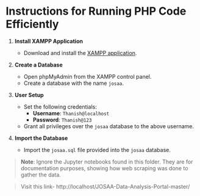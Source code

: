 # Instructions for Running PHP Code Efficiently

1. **Install XAMPP Application**
   - Download and install the [XAMPP application](https://www.apachefriends.org/index.html).

2. **Create a Database**
   - Open phpMyAdmin from the XAMPP control panel.
   - Create a database with the name `josaa`.

3. **User Setup**
   - Set the following credentials:
     - **Username**: `Thanish@localhost`
     - **Password**: `Thanish@123`
   - Grant all privileges over the `josaa` database to the above username.

4. **Import the Database**
   - Import the `josaa.sql` file provided into the `josaa` database.

> **Note**: Ignore the Jupyter notebooks found in this folder. They are for documentation purposes, showing how web scraping was done to gather the data.


> Visit this link-  http://localhost/JOSAA-Data-Analysis-Portal-master/


